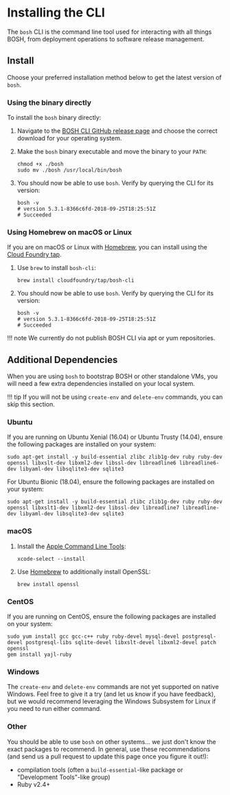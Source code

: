 # Installing the CLI

The `bosh` CLI is the command line tool used for interacting with all things BOSH, from deployment operations to software release management.


## Install

Choose your preferred installation method below to get the latest version of `bosh`.


### Using the binary directly

To install the `bosh` binary directly:

1. Navigate to the [BOSH CLI GitHub release page](https://github.com/cloudfoundry/bosh-cli/releases) and choose the correct download for your operating system.

1. Make the `bosh` binary executable and move the binary to your `PATH`:

    ```shell
    chmod +x ./bosh
    sudo mv ./bosh /usr/local/bin/bosh
    ```

1. You should now be able to use `bosh`. Verify by querying the CLI for its version:

    ```shell
    bosh -v
    # version 5.3.1-8366c6fd-2018-09-25T18:25:51Z
    # Succeeded
    ```

### Using Homebrew on macOS or Linux

If you are on macOS or Linux with [Homebrew](https://brew.sh/), you can install using the [Cloud Foundry tap](https://github.com/cloudfoundry/homebrew-tap).

1. Use `brew` to install `bosh-cli`:

    ```shell
    brew install cloudfoundry/tap/bosh-cli
    ```

1. You should now be able to use `bosh`. Verify by querying the CLI for its version:

    ```shell
    bosh -v
    # version 5.3.1-8366c6fd-2018-09-25T18:25:51Z
    # Succeeded
    ```

!!! note
    We currently do not publish BOSH CLI via apt or yum repositories.

## Additional Dependencies

When you are using `bosh` to bootstrap BOSH or other standalone VMs, you will need a few extra dependencies installed on your local system.

!!! tip
    If you will not be using `create-env` and `delete-env` commands, you can skip this section.


### Ubuntu

If you are running on Ubuntu Xenial (16.04) or Ubuntu Trusty (14.04), ensure the following packages are installed on your system:

```shell
sudo apt-get install -y build-essential zlibc zlib1g-dev ruby ruby-dev openssl libxslt-dev libxml2-dev libssl-dev libreadline6 libreadline6-dev libyaml-dev libsqlite3-dev sqlite3
```

For Ubuntu Bionic (18.04), ensure the following packages are installed on your system:
```shell
sudo apt-get install -y build-essential zlibc zlib1g-dev ruby ruby-dev openssl libxslt1-dev libxml2-dev libssl-dev libreadline7 libreadline-dev libyaml-dev libsqlite3-dev sqlite3
```

### macOS

1. Install the [Apple Command Line Tools](https://developer.apple.com/download/more/):

    ```shell
    xcode-select --install
    ```

2. Use [Homebrew](https://brew.sh/) to additionally install OpenSSL:

    ```shell
    brew install openssl
    ```


### CentOS

If you are running on CentOS, ensure the following packages are installed on your system:

```shell
sudo yum install gcc gcc-c++ ruby ruby-devel mysql-devel postgresql-devel postgresql-libs sqlite-devel libxslt-devel libxml2-devel patch openssl
gem install yajl-ruby
```


### Windows

The `create-env` and `delete-env` commands are not yet supported on native Windows. Feel free to give it a try (and let us know if you have feedback), but we would recommend leveraging the Windows Subsystem for Linux if you need to run either command.

### Other

You should be able to use `bosh` on other systems... we just don't know the exact packages to recommend. In general, use these recommendations (and send us a pull request to update this page once you figure it out!):

 * compilation tools (often a `build-essential`-like package or "Development Tools"-like group)
 * Ruby v2.4+
